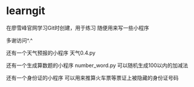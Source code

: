 # learngit


在廖雪峰官网学习Git时创建，用于练习 随便用来写一些小程序

多谢访问^.^ 

还有一个天气预报的小程序 天气0.4.py

还有一个生成算数题的小程序  number_word.py 可以随机生成100以内的加减法

还有一个身份证的小程序  可以用来推算火车票等票证上被隐藏的身份证号码


